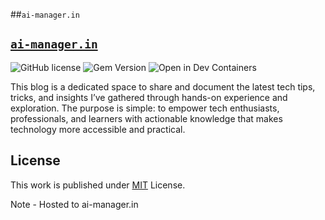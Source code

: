 ##```ai-manager.in```
## [`ai-manager.in`](https://ai-manager.in)


![GitHub license](https://img.shields.io/github/license/cotes2020/jekyll-theme-chirpy?color=goldenrod)
![Gem Version](https://img.shields.io/gem/v/jekyll-theme-chirpy?&logo=RubyGems&logoColor=ghostwhite&label=gem&color=orange)
![Open in Dev Containers](https://img.shields.io/badge/Dev_Containers-Open-deepskyblue?logo=linuxcontainers)

This blog is a dedicated space to share and document the latest tech tips, tricks, and insights I’ve gathered through hands-on experience and exploration. The purpose is simple: to empower tech enthusiasts, professionals, and learners with actionable knowledge that makes technology more accessible and practical.

## License

This work is published under [MIT][mit] License.



[gem]: https://rubygems.org/gems/jekyll-theme-chirpy
[chirpy]: https://github.com/cotes2020/jekyll-theme-chirpy/
[CD]: https://en.wikipedia.org/wiki/Continuous_deployment
[mit]: https://github.com/cotes2020/chirpy-starter/blob/master/LICENSE

Note - Hosted to ai-manager.in
